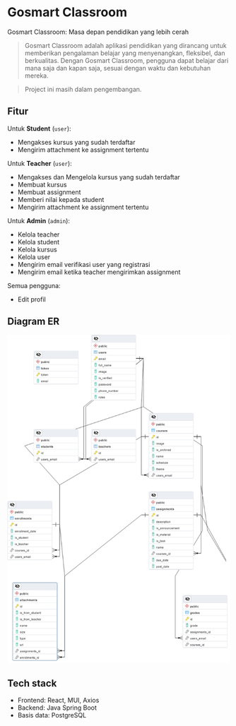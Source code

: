 # Gosmart Classroom

Gosmart Classroom: Masa depan pendidikan yang lebih cerah

> Gosmart Classroom adalah aplikasi pendidikan yang dirancang untuk memberikan pengalaman belajar yang menyenangkan, fleksibel, dan berkualitas. Dengan Gosmart Classroom, pengguna dapat belajar dari mana saja dan kapan saja, sesuai dengan waktu dan kebutuhan mereka.

> Project ini masih dalam pengembangan.

## Fitur

Untuk **Student** (`user`):
- Mengakses kursus yang sudah terdaftar
- Mengirim attachment ke assignment tertentu

Untuk **Teacher** (`user`):
- Mengakses dan Mengelola kursus yang sudah terdaftar
- Membuat kursus
- Membuat assignment
- Memberi nilai kepada student
- Mengirim attachment ke assignment tertentu

Untuk **Admin** (`admin`):

- Kelola teacher
- Kelola student
- Kelola kursus
- Kelola user
- Mengirim email verifikasi user yang registrasi
- Mengirim email ketika teacher mengirimkan assignment

Semua pengguna:

- Edit profil

## Diagram ER

![Diagram ER Gosmart Classroom](ERD.png)

## Tech stack

- Frontend: React, MUI, Axios
- Backend: Java Spring Boot
- Basis data: PostgreSQL